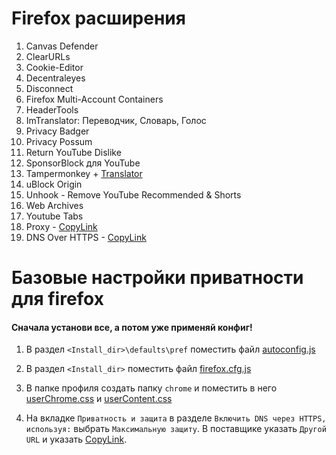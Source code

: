 # Firefox расширения

1. Canvas Defender
2. ClearURLs
3. Cookie-Editor
4. Decentraleyes
5. Disconnect
6. Firefox Multi-Account Containers
7. HeaderTools
8. ImTranslator: Переводчик, Словарь, Голос
9. Privacy Badger
10. Privacy Possum
11. Return YouTube Dislike
12. SponsorBlock для YouTube
13. Tampermonkey + [Translator](https://github.com/ilyhalight/voice-over-translation)
14. uBlock Origin
15. Unhook - Remove YouTube Recommended & Shorts
16. Web Archives
17. Youtube Tabs
18. Proxy - [CopyLink](https://p.thenewone.lol:8443/proxy.pac)
19. DNS Over HTTPS - [CopyLink](https://1.1.1.1/dns-query)

# Базовые настройки приватности для firefox

#### Сначала установи все, а потом уже применяй конфиг!

1. В раздел `<Install_dir>\defaults\pref` поместить файл [autoconfig.js](js/autoconfig.js)

1. В раздел `<Install_dir>` поместить файл [firefox.cfg.js](js/firefox.cfg.js)

1. В папке профиля создать папку `chrome` и поместить в него [userChrome.css](chrome/userChrome.css) и [userContent.css](chrome/userContent.css)

1. На вкладке `Приватность и защита` в разделе `Включить DNS через HTTPS, используя:` выбрать `Максимальную защиту`. В поставщике указать `Другой URL` и указать [CopyLink](https://freedns.controld.com/p1).
